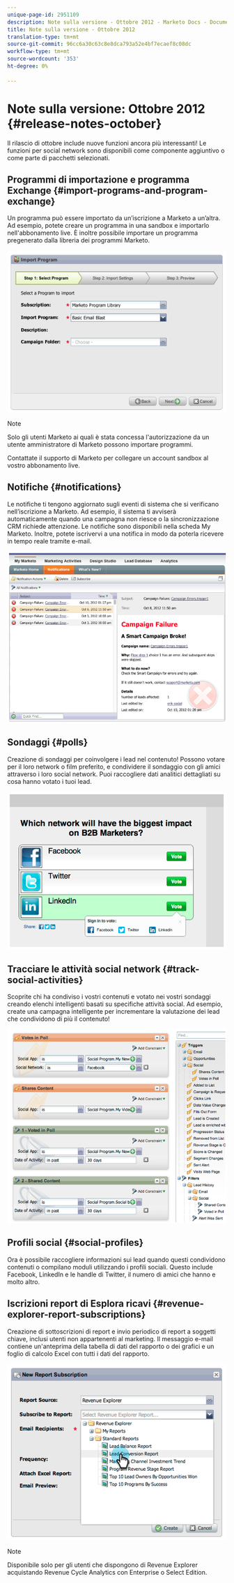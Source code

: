 ```yaml
---
unique-page-id: 2951109
description: Note sulla versione - Ottobre 2012 - Marketo Docs - Documentazione prodotto
title: Note sulla versione - Ottobre 2012
translation-type: tm+mt
source-git-commit: 96cc6a30c63c8e8dca793a52e4bf7ecaef8c08dc
workflow-type: tm+mt
source-wordcount: '353'
ht-degree: 0%

---
```



# Note sulla versione: Ottobre 2012 {#release-notes-october}

Il rilascio di ottobre include nuove funzioni ancora più interessanti! Le funzioni per social network sono disponibili come componente aggiuntivo o come parte di pacchetti selezionati.

## Programmi di importazione e programma Exchange {#import-programs-and-program-exchange}

Un programma può essere importato da un’iscrizione a Marketo a un’altra. Ad esempio, potete creare un programma in una sandbox e importarlo nell&#39;abbonamento live. È inoltre possibile importare un programma pregenerato dalla libreria dei programmi Marketo.

![](assets/image2014-9-23-10-3a46-3a42.png)

>[!NOTE]
>
>Solo gli utenti Marketo ai quali è stata concessa l&#39;autorizzazione da un utente amministratore di Marketo possono importare programmi.
>
>Contattate il supporto di Marketo per collegare un account sandbox al vostro abbonamento live.

## Notifiche {#notifications}

Le notifiche ti tengono aggiornato sugli eventi di sistema che si verificano nell’iscrizione a Marketo. Ad esempio, il sistema ti avviserà automaticamente quando una campagna non riesce o la sincronizzazione CRM richiede attenzione. Le notifiche sono disponibili nella scheda My Marketo. Inoltre, potete iscrivervi a una notifica in modo da poterla ricevere in tempo reale tramite e-mail.

![](assets/image2014-9-23-10-3a46-3a53.png)

## Sondaggi {#polls}

Creazione di sondaggi per coinvolgere i lead nel contenuto! Possono votare per il loro network o film preferito, e condividere il sondaggio con gli amici attraverso i loro social network. Puoi raccogliere dati analitici dettagliati su cosa hanno votato i tuoi lead.

![](assets/image2014-9-23-10-3a47-3a6.png)

## Tracciare le attività social network {#track-social-activities}

Scoprite chi ha condiviso i vostri contenuti e votato nei vostri sondaggi creando elenchi intelligenti basati su specifiche attività social. Ad esempio, create una campagna intelligente per incrementare la valutazione dei lead che condividono di più il contenuto!

![](assets/image2014-9-23-10-3a47-3a20.png)

## Profili social {#social-profiles}

Ora è possibile raccogliere informazioni sui lead quando questi condividono contenuti o compilano moduli utilizzando i profili sociali. Questo include Facebook, LinkedIn e le handle di Twitter, il numero di amici che hanno e molto altro.

## Iscrizioni report di Esplora ricavi {#revenue-explorer-report-subscriptions}

Creazione di sottoscrizioni di report e invio periodico di report a soggetti chiave, inclusi utenti non appartenenti al marketing. Il messaggio e-mail contiene un&#39;anteprima della tabella di dati del rapporto o dei grafici e un foglio di calcolo Excel con tutti i dati del rapporto.

![](assets/image2014-9-23-10-3a47-3a33.png)

>[!NOTE]
>
>Disponibile solo per gli utenti che dispongono di Revenue Explorer acquistando Revenue Cycle Analytics con Enterprise o Select Edition.

